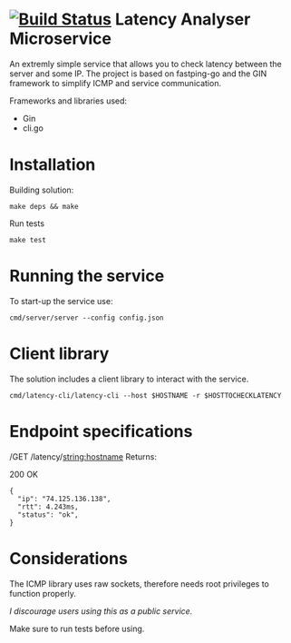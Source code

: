 [![Build Status](https://travis-ci.org/haukurk/latency-microservice-go.svg?branch=master)](https://travis-ci.org/haukurk/latency-microservice-go)
Latency Analyser Microservice
=================

An extremly simple service that allows you to check latency between the server and some IP.
The project is based on fastping-go and the GIN framework to simplify ICMP and service communication.

Frameworks and libraries used:
 * Gin
 * cli.go

# Installation

Building solution:
```
make deps && make 
```

Run tests
```
make test
```

# Running the service

To start-up the service use:
```
cmd/server/server --config config.json
```

# Client library

The solution includes a client library to interact with the service.

```
cmd/latency-cli/latency-cli --host $HOSTNAME -r $HOSTTOCHECKLATENCY
```


# Endpoint specifications

/GET /latency/<string:hostname>
Returns:

200 OK
```
{
  "ip": "74.125.136.138",
  "rtt": 4.243ms,
  "status": "ok",
}

```

# Considerations

The ICMP library uses raw sockets, therefore needs root privileges to function properly.

*I discourage users using this as a public service.*

Make sure to run tests before using.
